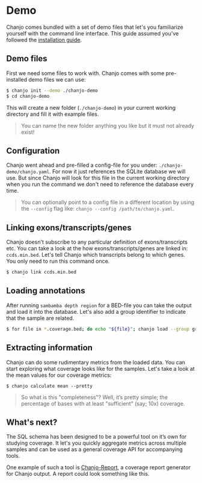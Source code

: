 # Demo

Chanjo comes bundled with a set of demo files that let's you familiarize yourself with the command line interface. This guide assumed you've followed the [installation guide](topics/installation.md).

## Demo files

First we need some files to work with. Chanjo comes with some pre-installed demo files we can use:

```bash
$ chanjo init --demo ./chanjo-demo
$ cd chanjo-demo
```
This will create a new folder (`./chanjo-demo`) in your current working directory and fill it with example files.

> You can name the new folder anything you like but it must not already exist!

## Configuration

Chanjo went ahead and pre-filled a config-file for you under: `./chanjo-demo/chanjo.yaml`. For now it just references the SQLite database we will use. But since Chanjo will look for this file in the current working directory when you run the command we don't need to reference the database every time.

> You can optionally point to a config file in a different location by using the `--config` flag like: `chanjo --config /path/to/chanjo.yaml`.

## Linking exons/transcripts/genes

Chanjo doesn't subscribe to any particular definition of exons/transcripts etc. You can take a look at the how exons/transcripts/genes are linked in: `ccds.min.bed`. Let's tell Chanjo which transcripts belong to which genes. You only need to run this command once.

```bash
$ chanjo link ccds.min.bed
```

## Loading annotations

After running `sambamba depth region` for a BED-file you can take the output and load it into the database. Let's also add a group identifier to indicate that the sample are related.

```bash
$ for file in *.coverage.bed; do echo "${file}"; chanjo load --group group1 "${file}"; done
```

## Extracting information

Chanjo can do some rudimentary metrics from the loaded data. You can start exploring what coverage looks like for the samples. Let's take a look at the mean values for our coverage metrics:

```
$ chanjo calculate mean --pretty
```

> So what is this "completeness"? Well, it’s pretty simple; the percentage of bases with at least "sufficient" (say; 10x) coverage.

## What's next?

The SQL schema has been designed to be a powerful tool on it’s own for studying coverage. It let's you quickly aggregate metrics across multiple samples and can be used as a general coverage API for accompanying tools.

One example of such a tool is [Chanjo-Report][report], a coverage report generator for Chanjo output. A report could look something like this.


[report]: https://github.com/robinandeer/Chanjo-Report
